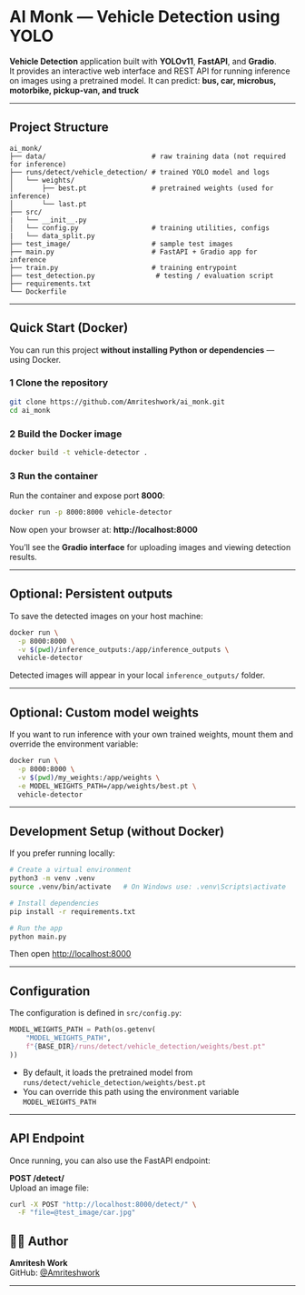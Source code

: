# AI Monk — Vehicle Detection using YOLO

**Vehicle Detection** application built with **YOLOv11**, **FastAPI**, and **Gradio**.  
It provides an interactive web interface and REST API for running inference on images using a pretrained model.
It can predict: **bus, car, microbus, motorbike, pickup-van, and truck**

---

## Project Structure

```
ai_monk/
├── data/                          # raw training data (not required for inference)
├── runs/detect/vehicle_detection/ # trained YOLO model and logs
│   └── weights/
│       ├── best.pt                # pretrained weights (used for inference)
│       └── last.pt
├── src/
|   └── __init__.py                           
│   └── config.py                  # training utilities, configs
|   └── data_split.py
├── test_image/                    # sample test images
├── main.py                        # FastAPI + Gradio app for inference
├── train.py                       # training entrypoint
├── test_detection.py               # testing / evaluation script
├── requirements.txt
└── Dockerfile
```

---

## Quick Start (Docker)

You can run this project **without installing Python or dependencies** — using Docker.

### 1 Clone the repository

```bash
git clone https://github.com/Amriteshwork/ai_monk.git
cd ai_monk
```

### 2 Build the Docker image

```bash
docker build -t vehicle-detector .
```

### 3 Run the container

Run the container and expose port **8000**:

```bash
docker run -p 8000:8000 vehicle-detector
```

Now open your browser at:  **http://localhost:8000**

You’ll see the **Gradio interface** for uploading images and viewing detection results.

---

## Optional: Persistent outputs

To save the detected images on your host machine:

```bash
docker run \
  -p 8000:8000 \
  -v $(pwd)/inference_outputs:/app/inference_outputs \
  vehicle-detector
```

Detected images will appear in your local `inference_outputs/` folder.

---

## Optional: Custom model weights

If you want to run inference with your own trained weights, mount them and override the environment variable:

```bash
docker run \
  -p 8000:8000 \
  -v $(pwd)/my_weights:/app/weights \
  -e MODEL_WEIGHTS_PATH=/app/weights/best.pt \
  vehicle-detector
```

---


## Development Setup (without Docker)

If you prefer running locally:

```bash
# Create a virtual environment
python3 -m venv .venv
source .venv/bin/activate   # On Windows use: .venv\Scripts\activate

# Install dependencies
pip install -r requirements.txt

# Run the app
python main.py
```

Then open [http://localhost:8000](http://localhost:8000)

---

## Configuration

The configuration is defined in `src/config.py`:

```python
MODEL_WEIGHTS_PATH = Path(os.getenv(
    "MODEL_WEIGHTS_PATH",
    f"{BASE_DIR}/runs/detect/vehicle_detection/weights/best.pt"
))
```

- By default, it loads the pretrained model from `runs/detect/vehicle_detection/weights/best.pt`
- You can override this path using the environment variable `MODEL_WEIGHTS_PATH`

---

## API Endpoint

Once running, you can also use the FastAPI endpoint:

**POST /detect/**  
Upload an image file:

```bash
curl -X POST "http://localhost:8000/detect/" \
  -F "file=@test_image/car.jpg"
```


## 👨‍💻 Author

**Amritesh Work**  
GitHub: [@Amriteshwork](https://github.com/Amriteshwork)

---